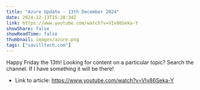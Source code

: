 ```yaml
---
title: "Azure Update - 13th December 2024"
date: 2024-12-13T15:28:34Z
link: https://www.youtube.com/watch?v=VIv86Seka-Y
showShare: false
showReadTime: false
thumbnail: images/azure.png
tags: ["savilltech.com"]
---
```

Happy Friday the 13th! Looking for content on a particular topic? Search the channel. If I have something it will be there!

- Link to article: https://www.youtube.com/watch?v=VIv86Seka-Y
